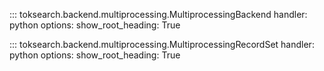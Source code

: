 
::: toksearch.backend.multiprocessing.MultiprocessingBackend
    handler: python
    options:
        show_root_heading: True


::: toksearch.backend.multiprocessing.MultiprocessingRecordSet
    handler: python
    options:
        show_root_heading: True
